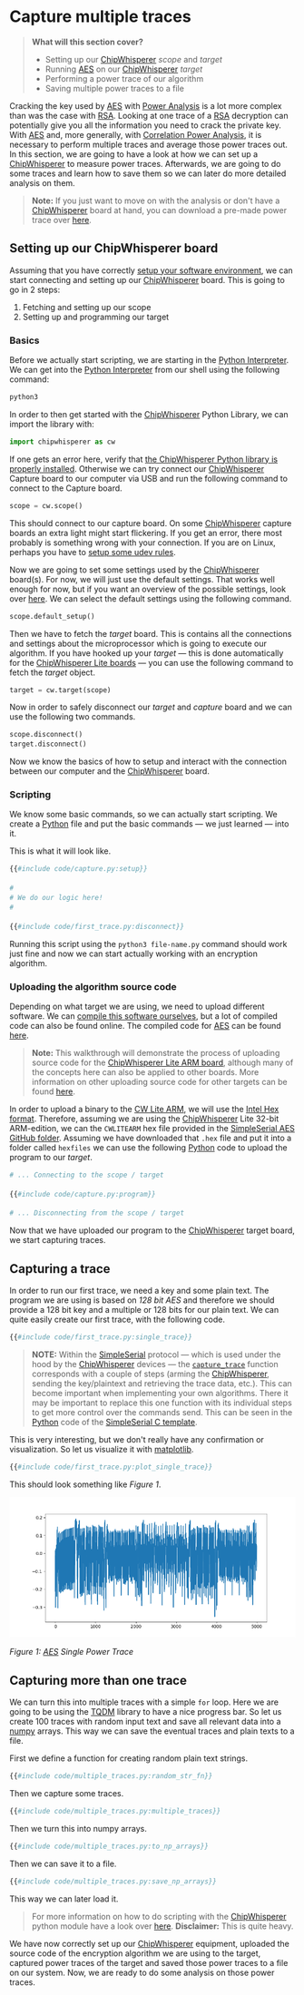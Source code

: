 # Capture multiple traces

> **What will this section cover?**
>
> * Setting up our [ChipWhisperer] *scope* and *target*
> * Running [AES] on our [ChipWhisperer] *target*
> * Performing a power trace of our algorithm
> * Saving multiple power traces to a file

Cracking the key used by [AES] with [Power Analysis] is a lot more complex than
was the case with [RSA]. Looking at one trace of a [RSA] decryption can
potentially give you all the information you need to crack the private key.
With [AES] and, more generally, with [Correlation Power Analysis], it is
necessary to perform multiple traces and average those power traces out. In this
section, we are going to have a look at how we can set up a [ChipWhisperer] to
measure power traces. Afterwards, we are going to do some traces and learn how
to save them so we can later do more detailed analysis on them.

> **Note:** If you just want to move on with the analysis or don't have a
> [ChipWhisperer] board at hand, you can download a pre-made power trace
> over [here](https://github.com/coastalwhite/intro-power-analysis/tree/main/datasets/aes/premade).

## Setting up our ChipWhisperer board

Assuming that you have correctly [setup your software
environment](../preparing.md), we can start connecting and setting up our
[ChipWhisperer] board. This is going to go in 2 steps:

1. Fetching and setting up our scope
2. Setting up and programming our target

### Basics

Before we actually start scripting, we are starting in the [Python
Interpreter]. We can get into the [Python Interpreter] from our shell using
the following command:

```bash
python3
```

In order to then get started with the [ChipWhisperer] Python Library, we can import
the library with:

```python
import chipwhisperer as cw
```

If one gets an error here, verify that [the ChipWhisperer Python library is
properly installed](../preparing/chipwhisperer.md). Otherwise we can try connect
our [ChipWhisperer] Capture board to our computer via USB and run the following
command to connect to the Capture board.

```python
scope = cw.scope()
```

This should connect to our capture board. On some [ChipWhisperer] capture boards
an extra light might start flickering. If you get an error, there most probably
is something wrong with your connection. If you are on Linux, perhaps you have
to [setup some udev rules](../preparing/chipwhisperer.md#linux-udev-rules).

Now we are going to set some settings used by the [ChipWhisperer] board(s). For
now, we will just use the default settings. That works well enough for now, but
if you want an overview of the possible settings, look over
[here](https://chipwhisperer.readthedocs.io/en/latest/api.html#openadc-scope).
We can select the default settings using the following command.

```python
scope.default_setup()
```

Then we have to fetch the *target* board. This is contains all the connections
and settings about the microprocessor which is going to execute our algorithm.
If you have hooked up your *target* &mdash; this is done automatically for the
[ChipWhisperer Lite boards][CW LITE ARM] &mdash; you can use the following
command to fetch the *target* object.

```python
target = cw.target(scope)
```

Now in order to safely disconnect our *target* and *capture* board and we can
use the following two commands.

```python
scope.disconnect()
target.disconnect()
```

Now we know the basics of how to setup and interact with the connection between
our computer and the [ChipWhisperer] board.

### Scripting

We know some basic commands, so we can actually start scripting. We create a
[Python] file and put the basic commands &mdash; we just learned &mdash; into
it.

This is what it will look like.

```python
{{#include code/capture.py:setup}}

#
# We do our logic here!
#

{{#include code/first_trace.py:disconnect}}
```

Running this script using the `python3 file-name.py` command should work just
fine and now we can start actually working with an encryption algorithm.

### Uploading the algorithm source code

Depending on what target we are using, we need to upload different software. We
can [compile this software ourselves](../compiling.md), but a lot of compiled
code can also be found online. The compiled code for [AES] can be found
[here][SimpleSerial AES].

> **Note:** This walkthrough will demonstrate the process of uploading source
> code for the [ChipWhisperer Lite ARM board][CW LITE ARM], although many of the
> concepts here can also be applied to other boards. More information on other
> uploading source code for other targets can be found
> [here](https://chipwhisperer.readthedocs.io/en/latest/api.html#program).

In order to upload a binary to the [CW Lite ARM], we will use the [Intel Hex
format](https://en.wikipedia.org/wiki/Intel_HEX). Therefore, assuming we are
using the [ChipWhisperer] Lite 32-bit ARM-edition, we can the `CWLITEARM` hex
file provided in the [SimpleSerial AES GitHub folder][SimpleSerial AES].
Assuming we have downloaded that `.hex` file and put it into a folder called
`hexfiles` we can use the following [Python] code to upload the program to our
*target*.

```python
# ... Connecting to the scope / target

{{#include code/capture.py:program}}

# ... Disconnecting from the scope / target
```

Now that we have uploaded our program to the [ChipWhisperer] target board, we
start capturing traces.

## Capturing a trace

In order to run our first trace, we need a key and some plain text. The program
we are using is based on _128 bit AES_ and therefore we should provide a
128 bit key and a multiple or 128 bits for our plain text. We can quite easily
create our first trace, with the following code.

```python
{{#include code/first_trace.py:single_trace}}
```

> **NOTE:** Within the [SimpleSerial] protocol &mdash; which is used under the
> hood by the [ChipWhisperer] devices &mdash; the
> [`capture_trace`](https://chipwhisperer.readthedocs.io/en/latest/api.html?highlight=capture_trace#chipwhisperer.capture_trace)
> function corresponds with a couple of steps (arming the [ChipWhisperer],
> sending the key/plaintext and retrieving the trace data, etc.). This can
> become important when implementing your own algorithms. There it may be
> important to replace this one function with its individual steps to get more
> control over the commands send. This can be seen in the [Python] code of the
> [SimpleSerial C
> template](https://github.com/coastalwhite/simpleserial-c-template).

This is very interesting, but we don't really have any confirmation or
visualization. So let us visualize it with [matplotlib].

```python
{{#include code/first_trace.py:plot_single_trace}}
```

This should look something like _Figure 1_.

![AES Single Power Trace](../assets/aes_single_trace_plot.png)

_Figure 1: [AES] Single Power Trace_

## Capturing more than one trace

We can turn this into multiple traces with a simple `for` loop. Here we are
going to be using the [TQDM] library to have a nice progress bar. So let us
create 100 traces with random input text and save all relevant data into a
[numpy] arrays.  This way we can save the eventual traces and plain texts to a
file.

First we define a function for creating random plain text strings.

```python
{{#include code/multiple_traces.py:random_str_fn}}
```

Then we capture some traces.

```python
{{#include code/multiple_traces.py:multiple_traces}}
```

Then we turn this into numpy arrays.

```python
{{#include code/multiple_traces.py:to_np_arrays}}
```

Then we can save it to a file.

```python
{{#include code/multiple_traces.py:save_np_arrays}}
```

This way we can later load it.

> For more information on how to do scripting with the [ChipWhisperer] python
> module have a look over [here](https://wiki.newae.com/Making_Scripts).
> __Disclaimer:__ This is quite heavy.

We have now correctly set up our [ChipWhisperer] equipment, uploaded the
source code of the encryption algorithm we are using to the target, captured
power traces of the target and saved those power traces to a file on our system.
Now, we are ready to do some analysis on those power traces.

[Python]: https://en.wikipedia.org/wiki/Python_(programming_language)
[C]: https://en.wikipedia.org/wiki/Python_(programming_language)
[RSA]: https://en.wikipedia.org/wiki/RSA_(cryptosystem)
[AES]: https://nl.wikipedia.org/wiki/Advanced_Encryption_Standard
[XOR]: https://en.wikipedia.org/wiki/Exclusive_or
[Rijndael block cipher]: https://nl.wikipedia.org/wiki/Advanced_Encryption_Standard
[Power analysis]: https://en.wikipedia.org/wiki/Power_analysis
[ChipWhisperer]: https://github.com/newaetech/chipwhisperer
[Side-Channel analysis]: https://en.wikipedia.org/wiki/Side-channel_attack
[TQDM]: https://github.com/tqdm/tqdm
[NumPy]: https://numpy.org/
[Ubuntu]: https://en.wikipedia.org/wiki/Ubuntu
[Debian]: https://en.wikipedia.org/wiki/Debian
[ArchLinux]: https://en.wikipedia.org/wiki/Arch_Linux
[Manjaro]: https://en.wikipedia.org/wiki/Manjaro
[matplotlib]: https://matplotlib.org/
[pip]: https://pypi.org/project/pip/
[make]: https://en.wikipedia.org/wiki/Make_(software)
[libusb]: https://en.wikipedia.org/wiki/Libusb
[SimpleSerial C Template]: https://github.com/coastalwhite/simpleserial-c-template
[SimpleSerial]: https://chipwhisperer.readthedocs.io/en/latest/simpleserial.html
[CW Lite ARM]: https://www.newae.com/products/NAE-CWLITE-ARM
[ARM toolchain]: https://developer.arm.com/tools-and-software/open-source-software/developer-tools/gnu-toolchain/gnu-rm/downloads
[Simple Power analysis]: https://en.wikipedia.org/wiki/Power_analysis#Simple_power_analysis
[Differential Power analysis]: https://en.wikipedia.org/wiki/Power_analysis#Differential_power_analysis
[injective]: https://en.wikipedia.org/wiki/Injective_function
[Rijndael S-Box]: https://en.wikipedia.org/wiki/Rijndael_S-box
[Correlation Power Analysis]: ./cpa.md
[Python Interpreter]: https://docs.python.org/3/tutorial/interpreter.html
[SimpleSerial AES]: https://github.com/newaetech/chipwhisperer/tree/develop/hardware/victims/firmware/simpleserial-aes
